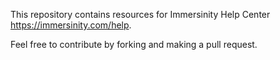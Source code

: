 This repository contains resources for Immersinity Help Center https://immersinity.com/help.

Feel free to contribute by forking and making a pull request.
